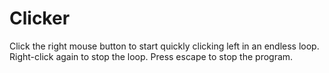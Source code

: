Clicker
=======

Click the right mouse button to start quickly clicking left in an endless loop.
Right-click again to stop the loop. Press escape to stop the program.
